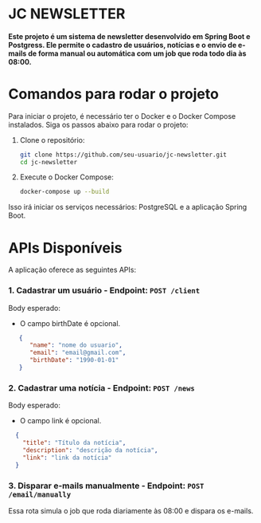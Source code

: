 # JC NEWSLETTER
#### Este projeto é um sistema de newsletter desenvolvido em Spring Boot e Postgress. Ele permite o cadastro de usuários, notícias e o envio de e-mails de forma manual ou automática com um job que roda todo dia às 08:00.

# Comandos para rodar o projeto
Para iniciar o projeto, é necessário ter o Docker e o Docker Compose instalados. Siga os passos abaixo para rodar o projeto:

1. Clone o repositório:
   ```sh
   git clone https://github.com/seu-usuario/jc-newsletter.git
   cd jc-newsletter
   ```
2. Execute o Docker Compose:
   ```sh
   docker-compose up --build
   ```

Isso irá iniciar os serviços necessários: PostgreSQL e a aplicação Spring Boot.

# APIs Disponíveis
A aplicação oferece as seguintes APIs:

### 1. Cadastrar um usuário - Endpoint: `POST /client`

Body esperado:
* O campo birthDate é opcional.

```json
   {
      "name": "nome do usuario",
      "email": "email@gmail.com",
      "birthDate": "1990-01-01"
   }
```

### 2. Cadastrar uma notícia - Endpoint: `POST /news`

Body esperado:
* O campo link é opcional.

```json
  {
    "title": "Título da notícia",
    "description": "descrição da notícia",
    "link": "link da notícia"
  }
```

### 3. Disparar e-mails manualmente - Endpoint: `POST /email/manually`

Essa rota simula o job que roda diariamente às 08:00 e dispara os e-mails.
